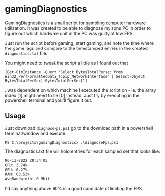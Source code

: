 # gamingDiagnostics

GamingDiagnostics is a small script for sampling computer hardware utilization.
 It was created to be able to diagnose my sons PC in order to figure out which hardware unit in the PC was guilty of low FPS.

 Just run the script before gaming, start gaming, and note the time where the game lags and compare to the timestamped entries in the created ```diagnostics.txt``` file.

 You might need to tweak the script a little as I found out that

 ```(Get-CimInstance -Query "Select BytesTotalPersec from Win32_PerfFormattedData_Tcpip_NetworkInterface" | Select-Object BytesTotalPerSec).BytesTotalPerSec[1]```

 ..was dependent on which machine I executed the script on - ie. the array index [1] might need to be [0] instead. Just try by executing in the powershell terminal and you'll figure it out.

 ## Usage

 Just download ```diagnoseFps.ps1``` go to the download path in a powershell terminal/window and execute:

 ```shell
 PS C:\projects\gamingDiagnostics> .\diagnoseFps.ps1
 ```

 The diagnostics.txt file will hold entries for each sampled set that looks like:

 ```txt
 06-11-2022 20:34:05
CPU: 3.74%
GPU: 0.27%
RAM: 63.53%
AvgBandwidth: 0 Mbit
```

I'd say anything above 90% is a good candidate of limiting the FPS.
